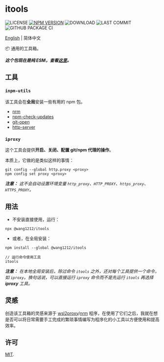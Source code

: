 # itools

![LICENSE](https://badgen.net/github/license/wang1212/itools)
[![NPM VERSION](https://badgen.net/npm/v/@wang1212/itools)](https://www.npmjs.com/package/@wang1212/itools)
![DOWNLOAD](https://badgen.net/npm/dt/@wang1212/itools)
![LAST COMMIT](https://badgen.net/github/last-commit/wang1212/itools)
![GITHUB PACKAGE CI](https://img.shields.io/github/workflow/status/wang1212/itools/Node.js%20Package?label=ci/package%20publish)

[English](./README.md) | 简体中文

:package: 通用的工具箱。

_**这个包现在是纯 ESM，查看[这里](https://gist.github.com/sindresorhus/a39789f98801d908bbc7ff3ecc99d99c)。**_

## 工具

### `inpm-utils`

该工具会在**全局**安装一些有用的 npm 包。

- [nrm](https://www.npmjs.com/package/nrm)
- [npm-check-updates](https://www.npmjs.com/package/npm-check-updates)
- [git-open](https://www.npmjs.com/package/git-open)
- [http-server](https://www.npmjs.com/package/http-server)

### `iproxy`

这个工具会提供**开启、关闭、配置 git/npm 代理的操作**。

本质上，它做的是类似这样的事情：

```
git config --global http.proxy <proxy>
npm config set proxy <proxy>
```

_**注意：** 这不会自动设置环境变量 `http_proxy`、`HTTP_PROXY`、`https_proxy`、`HTTPS_PROXY`。_

## 用法

- 不安装直接使用，运行：

```
npx @wang1212/itools
```

- 或者，在全局安装：

```
npm install --global @wang1212/itools

// 运行命令使用工具
itools
```

_**注意：** 在本地全局安装后，除过命令 `itools` 之外，还对每个工具提供一个命令，如 `iproxy`。换句话说，可以直接运行 `iproxy` 命令而不是先运行 `itools` 再选择 **iproxy** 工具。_

## 灵感

创造该工具箱的灵感来源于 [wsl2proxy](https://github.com/wizcas/wsl2proxy)/[nrm](https://github.com/Pana/nrm) 程序，在使用了它们之后，我就在想是否可以将日常需要手工完成的繁琐事情编写为程序化的小工具以方便使用和提高效率。

## 许可

[MIT](./LICENSE).
